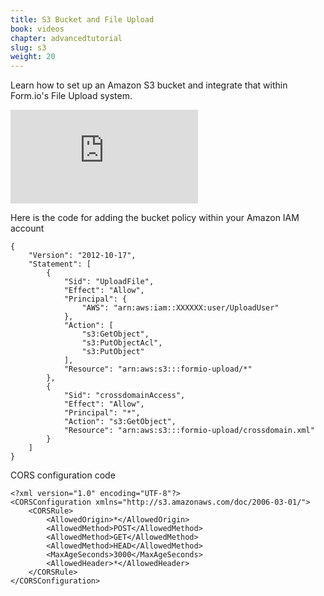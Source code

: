 ```yaml
---
title: S3 Bucket and File Upload
book: videos
chapter: advancedtutorial
slug: s3
weight: 20
---
```

Learn how to set up an Amazon S3 bucket and integrate that within Form.io's File Upload system. 

<div class="embed-responsive embed-responsive-16by9">
  <iframe class="embed-responsive-item" src="https://www.youtube.com/embed/bQ8aedzNcJI?rel=0&amp;showinfo=0" frameborder="0" allowfullscreen></iframe>
  </div>

Here is the code for adding the bucket policy within your Amazon IAM account
```
{
    "Version": "2012-10-17",
    "Statement": [
        {
            "Sid": "UploadFile",
            "Effect": "Allow",
            "Principal": {
                "AWS": "arn:aws:iam::XXXXXX:user/UploadUser"
            },
            "Action": [
                "s3:GetObject",
                "s3:PutObjectAcl",
                "s3:PutObject"
            ],
            "Resource": "arn:aws:s3:::formio-upload/*"
        },
        {
            "Sid": "crossdomainAccess",
            "Effect": "Allow",
            "Principal": "*",
            "Action": "s3:GetObject",
            "Resource": "arn:aws:s3:::formio-upload/crossdomain.xml"
        }
    ]
}
```
CORS configuration code

```
<?xml version="1.0" encoding="UTF-8"?>
<CORSConfiguration xmlns="http://s3.amazonaws.com/doc/2006-03-01/">
    <CORSRule>
        <AllowedOrigin>*</AllowedOrigin>
        <AllowedMethod>POST</AllowedMethod>
        <AllowedMethod>GET</AllowedMethod>
        <AllowedMethod>HEAD</AllowedMethod>
        <MaxAgeSeconds>3000</MaxAgeSeconds>
        <AllowedHeader>*</AllowedHeader>
    </CORSRule>
</CORSConfiguration>
```
